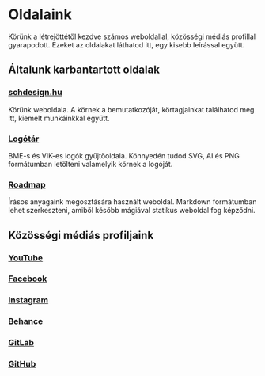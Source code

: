 # Oldalaink

Körünk a létrejöttétől kezdve számos weboldallal, közösségi médiás profillal gyarapodott. Ezeket az oldalakat láthatod itt, egy kisebb leírással együtt.

## Általunk karbantartott oldalak

### [schdesign.hu](https://schdesign.hu/)

Körünk weboldala. A körnek a bemutatkozóját, körtagjainkat találhatod meg itt, kiemelt munkáinkkal együtt.

### [Logótár](https://logotar.schdesign.hu/)

BME-s és VIK-es logók gyűjtőoldala. Könnyedén tudod SVG, AI és PNG formátumban letölteni valamelyik körnek a logóját.

### [Roadmap](https://roadmap.schdesign.hu/)

Írásos anyagaink megosztására használt weboldal. Markdown formátumban lehet szerkeszteni, amiből később mágiával statikus weboldal fog képződni.

## Közösségi médiás profiljaink

### [YouTube](https://www.youtube.com/channel/UCrpoUHr-I8VjjLgXUz-AV6Q)

### [Facebook](https://www.facebook.com/schonherzdesignstudio/)

### [Instagram](https://www.instagram.com/schdesign.hu/)

### [Behance](https://www.behance.net/wearethesds/)

### [GitLab](https://git.sch.bme.hu/schdesign)

### [GitHub](https://github.com/simonyiszk)
